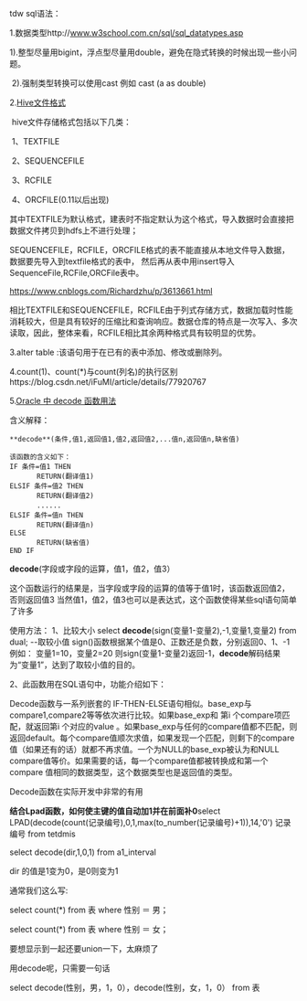 tdw sql语法：

1.数据类型http://www.w3school.com.cn/sql/sql_datatypes.asp

​    1).整型尽量用bigint，浮点型尽量用double，避免在隐式转换的时候出现一些小问题。

​    2).强制类型转换可以使用cast 例如 cast (a as double)

2.[Hive文件格式](https://www.cnblogs.com/Richardzhu/p/3613661.html)

​    hive文件存储格式包括以下几类：

​       1、TEXTFILE

​       2、SEQUENCEFILE

​       3、RCFILE

​       4、ORCFILE(0.11以后出现)

其中TEXTFILE为默认格式，建表时不指定默认为这个格式，导入数据时会直接把数据文件拷贝到hdfs上不进行处理；

SEQUENCEFILE，RCFILE，ORCFILE格式的表不能直接从本地文件导入数据，数据要先导入到textfile格式的表中， 然后再从表中用insert导入SequenceFile,RCFile,ORCFile表中。

https://www.cnblogs.com/Richardzhu/p/3613661.html

相比TEXTFILE和SEQUENCEFILE，RCFILE由于列式存储方式，数据加载时性能消耗较大，但是具有较好的压缩比和查询响应。数据仓库的特点是一次写入、多次读取，因此，整体来看，RCFILE相比其余两种格式具有较明显的优势。 

3.alter table :该语句用于在已有的表中添加、修改或删除列。

4.count(1)、count(*)与count(列名)的执行区别https://blog.csdn.net/iFuMI/article/details/77920767

5.[Oracle 中 decode 函数用法](https://www.cnblogs.com/ZHF/archive/2008/09/12/1289619.html)

含义解释： 

```
**decode**(条件,值1,返回值1,值2,返回值2,...值n,返回值n,缺省值)

该函数的含义如下：
IF 条件=值1 THEN
　　　　RETURN(翻译值1)
ELSIF 条件=值2 THEN
　　　　RETURN(翻译值2)
　　　　......
ELSIF 条件=值n THEN
　　　　RETURN(翻译值n)
ELSE
　　　　RETURN(缺省值)
END IF
```

**decode**(字段或字段的运算，值1，值2，值3）

​       这个函数运行的结果是，当字段或字段的运算的值等于值1时，该函数返回值2，否则返回值3
 当然值1，值2，值3也可以是表达式，这个函数使得某些sql语句简单了许多

使用方法： 
1、比较大小
select **decode**(sign(变量1-变量2),-1,变量1,变量2) from dual; --取较小值
sign()函数根据某个值是0、正数还是负数，分别返回0、1、-1
例如：
变量1=10，变量2=20
则sign(变量1-变量2)返回-1，**decode**解码结果为“变量1”，达到了取较小值的目的。

 

2、此函数用在SQL语句中，功能介绍如下：

 

 

 

Decode函数与一系列嵌套的 IF-THEN-ELSE语句相似。base_exp与compare1,compare2等等依次进行比较。如果base_exp和 第i 个compare项匹配，就返回第i 个对应的value 。如果base_exp与任何的compare值都不匹配，则返回default。每个compare值顺次求值，如果发现一个匹配，则剩下的compare值（如果还有的话）就都不再求值。一个为NULL的base_exp被认为和NULL compare值等价。如果需要的话，每一个compare值都被转换成和第一个compare 值相同的数据类型，这个数据类型也是返回值的类型。

 

 

 

Decode函数在实际开发中非常的有用

**结合Lpad函数，如何使主键的值自动加1并在前面补0**select LPAD(decode(count(记录编号),0,1,max(to_number(记录编号)+1)),14,'0') 记录编号 from tetdmis

 

select decode(dir,1,0,1) from a1_interval

dir 的值是1变为0，是0则变为1

通常我们这么写:

select count(*) from 表 where 性别 ＝ 男；

select count(*) from 表 where 性别 ＝ 女；

要想显示到一起还要union一下，太麻烦了

用decode呢，只需要一句话

select decode(性别，男，1，0），decode(性别，女，1，0） from 表



